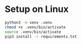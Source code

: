 # Setup on Linux
```bash
python3 -m venv .venv
chmod +x .venv/bin/activate
source .venv/bin/activate
pip3 install -r requirements.txt
```